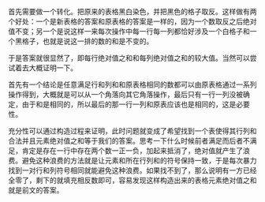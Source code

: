 首先需要做一个转化。把原来的表格黑白染色，并把黑色的格子取反。这样做有两个好处：一个是新表格的答案和原表格的答案是一样的，因为一个数取反之后绝对值不变；另一个是说这样一来每次操作中每一行每一列都恰好涉及一个白格子和一个黑格子，也就是说这一排的数的和是不变的。

于是答案就很显然了，即每行绝对值之和和每列绝对值之和的较大值。当然可以尝试着去大概证明一下。

首先有一个结论是任意满足行和列和和原表格相同的数都可以由原表格通过一系列操作得到，大概就是可以从一个角落向其它角落操作，最后只有一行一列没被确定，由于和是相同的，所以最后的那一行一列和原表应该也是相同的，这是必要性。

充分性可以通过构造过程来证明，此时问题就变成了希望找到一个表使得其行列和合法并且元素绝对值之和等于我们的答案。思考一下什么时候前者满足而后者不满足，肯定是存在一行中存在两个数一正一负，加起来抵消了，绝对值就产生了浪费。避免这种浪费的方法就是让元素和所在行列和的符号保持一致，于是每次暴力找到一对行和列符号相同就能避免这种浪费。如果找不到了，那么说明有一方已经全零了，剩下的就填充相反数即可，容易发现这样构造出来的表格元素绝对值之和就是前文的答案。